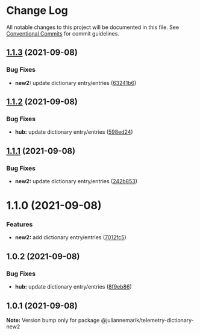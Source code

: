 # Change Log

All notable changes to this project will be documented in this file.
See [Conventional Commits](https://conventionalcommits.org) for commit guidelines.

## [1.1.3](https://github.com/juliannemarik/telemetry-dictionary-packages/compare/@juliannemarik/telemetry-dictionary-new2@1.1.2...@juliannemarik/telemetry-dictionary-new2@1.1.3) (2021-09-08)


### Bug Fixes

* **new2:** update dictionary entry/entries ([63241b6](https://github.com/juliannemarik/telemetry-dictionary-packages/commit/63241b61abddfe932b2c229b12d206952e3ac116))





## [1.1.2](https://github.com/juliannemarik/telemetry-dictionary-packages/compare/@juliannemarik/telemetry-dictionary-new2@1.1.1...@juliannemarik/telemetry-dictionary-new2@1.1.2) (2021-09-08)


### Bug Fixes

* **hub:** update dictionary entry/entries ([598ed24](https://github.com/juliannemarik/telemetry-dictionary-packages/commit/598ed240082aa51b46288dba70560424f54d5adf))





## [1.1.1](https://github.com/juliannemarik/telemetry-dictionary-packages/compare/@juliannemarik/telemetry-dictionary-new2@1.1.0...@juliannemarik/telemetry-dictionary-new2@1.1.1) (2021-09-08)


### Bug Fixes

* **new2:** update dictionary entry/entries ([242b853](https://github.com/juliannemarik/telemetry-dictionary-packages/commit/242b8531d5a8e77992aff334bbcba59f957422c7))





# 1.1.0 (2021-09-08)


### Features

* **new2:** add dictionary entry/entries ([7012fc5](https://github.com/juliannemarik/telemetry-dictionary-packages/commit/7012fc5eb9b76af03397a146607025201f717041))





## 1.0.2 (2021-09-08)


### Bug Fixes

* **hub:** update dictionary entry/entries ([8f9eb86](https://github.com/juliannemarik/telemetry-dictionary-packages/commit/8f9eb8627efe9ad048f3c1b566cfa9a1f05f7dbe))





## 1.0.1 (2021-09-08)

**Note:** Version bump only for package @juliannemarik/telemetry-dictionary-new2
